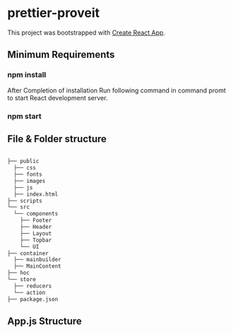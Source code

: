 # prettier-proveit
This project was bootstrapped with [Create React App](https://github.com/facebook/create-react-app).

## Minimum Requirements

### npm install

 After Completion of installation Run following command in command promt to start React development server.

### npm start

## File & Folder structure

```bash

├── public
  ├── css
  ├── fonts
  ├── images
  ├── js
  ├── index.html
├── scripts
└── src
  └── components
    ├── Footer
    ├── Header
    ├── Layout
    ├── Topbar
    └── UI
├── container
  ├── mainbuilder
  ├── MainContent
├── hoc
└── store
  ├── reducers
  └── action
├── package.json
```

## App.js Structure
